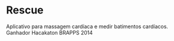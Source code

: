 Rescue
======

Aplicativo para massagem cardíaca e medir batimentos cardíacos. Ganhador Hacakaton BRAPPS 2014
